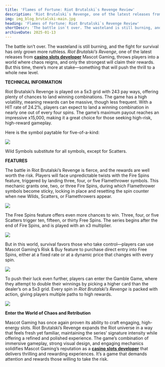 ```yaml
---
title: 'Flames of Fortune: Riot Brutalski`s Revenge Review'
description: 'Riot Brutalski`s Revenge, one of the latest releases from casino slots developer Mascot Gaming, throws players into a world where chaos reigns, and only the strongest will claim their rewards.'
img: img_blog_brutalski-main.jpg
heading: 'Flames of Fortune: Riot Brutalski`s Revenge Review'
shortDescr: 'The battle isn`t over. The wasteland is still burning, and the fight for survival has only grown more ruthless. Riot Brutalski`s Revenge, one of the latest releases from casino slots developer Mascot Gaming, throws players into a world where chaos reigns, and only the strongest will claim their rewards.'
archiveDate: 2025-01-13
---
```

The battle isn’t over. The wasteland is still burning, and the fight for survival has only grown more ruthless. _Riot Brutalski’s Revenge_, one of the latest releases from [**casino slots developer**](https://mascot.games/blog/fruit-slots-by-top-casino-slot-developer-double-review) Mascot Gaming, throws players into a world where chaos reigns, and only the strongest will claim their rewards. But this time, there’s more at stake—something that will push the thrill to a whole new level.

**TECHNICAL INFORMATION**

Riot Brutalski’s Revenge is played on a 5x3 grid with 243 pay ways, offering plenty of chances to land winning combinations. The game has a high volatility, meaning rewards can be massive, though less frequent. With a HIT rate of 24.2%, players can expect to land a winning combination in nearly one out of every four spins. The game’s maximum payout reaches an impressive x15,000, making it a great choice for those seeking high-risk, high-reward gameplay.

Here is the symbol paytable for five-of-a-kind: 

![](../../images/img_blog_brutalski-1.jpg)

Wild Symbols substitute for all symbols, except for Scatters.

**FEATURES**

The battle in Riot Brutalski’s Revenge is fierce, and the rewards are well worth the risk. Players will face unpredictable twists with the Fire Spins feature, triggered by landing three, four, or five Flamethrower symbols. This mechanic grants one, two, or three Fire Spins, during which Flamethrower symbols become sticky, locking in place and resetting the spin counter when new Wilds, Scatters, or Flamethrowers appear.

![](../../images/img_blog_brutalski-2.jpg)

The Free Spins feature offers even more chances to win. Three, four, or five Scatters trigger ten, fifteen, or thirty Free Spins. The series begins after the end of Fire Spins, and is played with an x3 multiplier. 

![](../../images/img_blog_brutalski-3.jpg)

But in this world, survival favors those who take control—players can use Mascot Gaming’s Risk & Buy feature to purchase direct entry into Free Spins, either at a fixed rate or at a dynamic price that changes with every spin.

![](../../images/img_blog_brutalski-4.jpg)

To push their luck even further, players can enter the Gamble Game, where they attempt to double their winnings by picking a higher card than the dealer’s on a 5x3 grid. Every spin in _Riot Brutalski’s Revenge_ is packed with action, giving players multiple paths to high rewards.

![](../../images/img_blog_brutalski-5.jpg)

**Enter the World of Chaos and Retribution**

Mascot Gaming has once again proven its ability to craft engaging, high-energy slots. Riot Brutalski’s Revenge expands the Riot universe in a way that feels fresh yet familiar, maintaining the series’ signature intensity while offering a refined and polished experience. The game’s combination of immersive gameplay, strong visual design, and engaging mechanics solidifies Mascot Gaming’s reputation as a [**casino slots developer**](https://mascot.games/blog/fruit-slots-by-top-casino-slot-developer-double-review) that delivers thrilling and rewarding experiences. It’s a game that demands attention and rewards those willing to take the risk.
